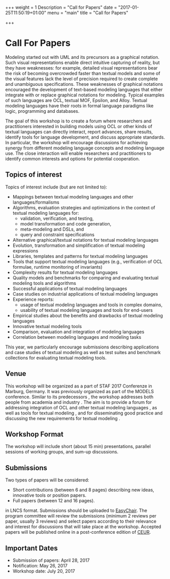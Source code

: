 +++
weight = 1
Description = "Call for Papers"
date = "2017-01-25T11:50:19+01:00"
menu = "main"
title = "Call for Papers"


+++

# Call For Papers

Modeling started out with UML and its precursors as a graphical notation.
Such visual representations enable direct intuitive capturing of reality,
but they have weaknesses: for example, detailed visual representations bear
the risk of becoming overcrowded faster than textual models and some of
the visual features lack the level of precision required to create complete
and unambiguous specifications. These weaknesses of graphical notations
encouraged the development of text-based modeling languages that either
integrate with or replace graphical notations for modeling. Typical examples
of such languages are OCL, textual MOF, Epsilon, and Alloy. Textual
modeling languages have their roots in formal language paradigms like logic,
programming and databases.

The goal of this workshop is to create a forum where researchers and practitioners
interested in building models using OCL or other kinds of textual
languages can directly interact, report advances, share results, identify tools
for language development, and discuss appropriate standards. In particular,
the workshop will encourage discussions for achieving synergy from different
modeling language concepts and modeling language use. The close interaction
will enable researchers and practitioners to identify common interests
and options for potential cooperation.

## Topics of interest

Topics of interest include (but are not limited to):

- Mappings between textual modeling languages and other languages/formalisms
- Algorithms, evaluation strategies and optimizations in the context
  of textual modeling languages for:
  - validation, verification, and testing,
  - model transformation and code generation,
  - meta-modeling and DSLs, and
  - query and constraint specifications
- Alternative graphical/textual notations for textual modeling languages
- Evolution, transformation and simplification of textual modeling
  expressions
- Libraries, templates and patterns for textual modeling languages
- Tools that support textual modeling languages (e.g., verification of
  OCL formulae, runtime monitoring of invariants)
- Complexity results for textual modeling languages
- Quality models and benchmarks for comparing and evaluating
  textual modeling tools and algorithms
- Successful applications of textual modeling languages
- Case studies on industrial applications of textual modeling languages
- Experience reports:
  - usage of textual modeling languages and tools in complex domains,
  - usability of textual modeling languages and tools for end-users
- Empirical studies about the benefits and drawbacks of textual modeling
  languages
- Innovative textual modeling tools
- Comparison, evaluation and integration of modeling languages
- Correlation between modeling languages and modeling tasks

This year, we particularly encourage submissions describing applications and
case studies of textual modeling as well as test suites and benchmark collections
for evaluating textual modeling tools.

## Venue
This workshop will be organized as a part of STAF 2017 Conferenze in Marburg, 
Germany. It was previously organized as part of the MODELS conference. Similar 
to its predecessors , the workshop addresses both people from academia and
industry . The aim is to provide a forum for addressing integration of
OCL and other textual modeling languages , as well as tools for textual
modeling , and for disseminating good practice and discussing the new
requirements for textual modeling .


## Workshop Format

The workshop will include short (about 15 min) presentations, parallel
sessions of working groups, and sum-up discussions.

## Submissions

Two types of papers will be considered:

* Short contributions (between 6 and 8 pages) describing new ideas, innovative 
  tools or position papers.
* Full papers (between 12 and 16 pages).

in LNCS format. Submissions should be uploaded to [EasyChair](https://easychair.org/conferences/?conf=ocl17).
The program committee will review the submissions (minimum 2 reviews per
paper, usually 3 reviews) and select papers according to their
relevance and interest for discussions that will take place at the
workshop. Accepted papers will be published online in a
post-conference edition of [CEUR](http://www.ceur-ws.org).

## Important Dates

- Submission of papers:      April 28, 2017
- Notification:              May   26, 2017
- Workshop date:             July  20, 2017
